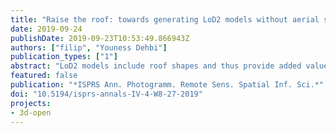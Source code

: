 ```yaml
---
title: "Raise the roof: towards generating LoD2 models without aerial surveys using machine learning"
date: 2019-09-24
publishDate: 2019-09-23T10:53:49.866943Z
authors: ["filip", "Youness Dehbi"]
publication_types: ["1"]
abstract: "LoD2 models include roof shapes and thus provide added value over their LoD1 counterparts for some applications such as estimating the solar potential of rooftops. However, because of laborious acquisition workflows they are more difficult to obtain than LoD1 models and are thus less prevalent in practice. This paper explores whether the type of the roof of a building can be inferred from semantic LoD1 data, potentially leading to their free upgrade to LoD2, in a broader context of a workflow for their generation without aerial campaigns. Inferring rooftop information has also other uses: quality evaluation and verification of existing data, supporting roof reconstruction, and enriching LoD0/LoD1 data with the attribute of the roof type. We test a random forest classifier that analyses several attributes of buildings predicting the type of the roof. Experiments carried out on the 3D city model of Hamburg using 12 attributes achieve an accuracy of 85% in identifying the roof type from sparse data using a multiclass classification. The performance of binary classification hits the roof: 92% accuracy in predicting whether a roof is flat or not. It turns out that the two most useful variables are footprint area and building height (i.e. LoD1 models without any semantics, or LoD0 with such information), and using only them also yields relatively accurate results."
featured: false
publication: "*ISPRS Ann. Photogramm. Remote Sens. Spatial Inf. Sci.*"
doi: "10.5194/isprs-annals-IV-4-W8-27-2019"
projects:
- 3d-open
---
```


